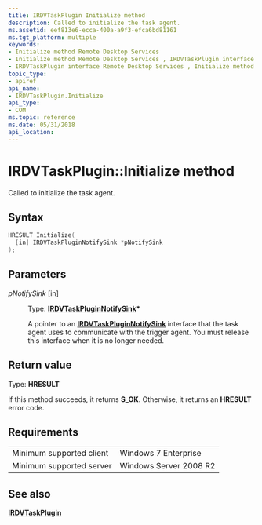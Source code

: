 ```yaml
---
title: IRDVTaskPlugin Initialize method
description: Called to initialize the task agent.
ms.assetid: eef813e6-ecca-400a-a9f3-efca6bd81161
ms.tgt_platform: multiple
keywords:
- Initialize method Remote Desktop Services
- Initialize method Remote Desktop Services , IRDVTaskPlugin interface
- IRDVTaskPlugin interface Remote Desktop Services , Initialize method
topic_type:
- apiref
api_name:
- IRDVTaskPlugin.Initialize
api_type:
- COM
ms.topic: reference
ms.date: 05/31/2018
api_location: 
---
```


# IRDVTaskPlugin::Initialize method

Called to initialize the task agent.

## Syntax


```C++
HRESULT Initialize(
  [in] IRDVTaskPluginNotifySink *pNotifySink
);
```



## Parameters

<dl> <dt>

*pNotifySink* \[in\]
</dt> <dd>

Type: **[**IRDVTaskPluginNotifySink**](irdvtaskpluginnotifysink.md)\***

A pointer to an [**IRDVTaskPluginNotifySink**](irdvtaskpluginnotifysink.md) interface that the task agent uses to communicate with the trigger agent. You must release this interface when it is no longer needed.

</dd> </dl>

## Return value

Type: **HRESULT**

If this method succeeds, it returns **S\_OK**. Otherwise, it returns an **HRESULT** error code.

## Requirements



|                                     |                                   |
|-------------------------------------|-----------------------------------|
| Minimum supported client<br/> | Windows 7 Enterprise<br/>   |
| Minimum supported server<br/> | Windows Server 2008 R2<br/> |



## See also

<dl> <dt>

[**IRDVTaskPlugin**](irdvtaskplugin.md)
</dt> </dl>

 

 





